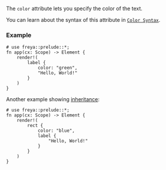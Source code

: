 The `color` attribute lets you specify the color of the text.

You can learn about the syntax of this attribute in [`Color Syntax`](crate::_docs::color_syntax).

### Example

```rust, no_run
# use freya::prelude::*;
fn app(cx: Scope) -> Element {
    render!(
        label {
            color: "green",
            "Hello, World!"
        }
    )
}
```

Another example showing [inheritance](crate::_docs::inheritance):

```rust, no_run
# use freya::prelude::*;
fn app(cx: Scope) -> Element {
    render!(
        rect {
            color: "blue",
            label {
                "Hello, World!"
            }
        }
    )
}
```